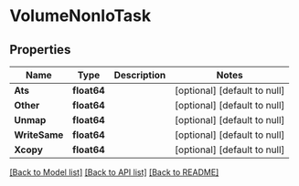 # VolumeNonIoTask

## Properties
Name | Type | Description | Notes
------------ | ------------- | ------------- | -------------
**Ats** | **float64** |  | [optional] [default to null]
**Other** | **float64** |  | [optional] [default to null]
**Unmap** | **float64** |  | [optional] [default to null]
**WriteSame** | **float64** |  | [optional] [default to null]
**Xcopy** | **float64** |  | [optional] [default to null]

[[Back to Model list]](../README.md#documentation-for-models) [[Back to API list]](../README.md#documentation-for-api-endpoints) [[Back to README]](../README.md)


